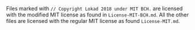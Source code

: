 Files marked with `// Copyright Lokad 2018 under MIT BCH.` are licensed with the 
modified MIT license as found in `License-MIT-BCH.md`. All the other files are 
licensed with the regular MIT license as found `License-MIT.md`.
